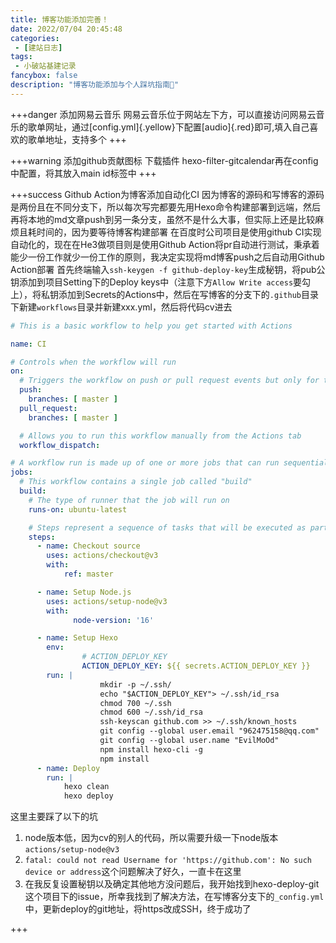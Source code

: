 ```yaml
---
title: 博客功能添加完善！
date: 2022/07/04 20:45:48
categories:
 - [建站日志]
tags:
 - 小破站基建记录
fancybox: false
description: "博客功能添加与个人踩坑指南💪"
---
```


+++danger 添加网易云音乐
网易云音乐位于网站左下方，可以直接访问网易云音乐的歌单网址，通过[config.yml]{.yellow}下配置[audio]{.red}即可,填入自己喜欢的歌单地址，支持多个
+++

+++warning 添加github贡献图标
下载插件 hexo-filter-gitcalendar再在config中配置，将其放入main id标签中
+++

+++success Github Action为博客添加自动化CI
因为博客的源码和写博客的源码是两份且在不同分支下，所以每次写完都要先用Hexo命令构建部署到远端，然后再将本地的md文章push到另一条分支，虽然不是什么大事，但实际上还是比较麻烦且耗时间的，因为要等待博客构建部署
在百度时公司项目是使用github CI实现自动化的，现在在He3做项目则是使用Github Action将pr自动进行测试，秉承着能少一份工作就少一份工作的原则，我决定实现将md博客push之后自动用Github Action部署
首先终端输入`ssh-keygen -f github-deploy-key`生成秘钥，将pub公钥添加到项目Setting下的Deploy keys中（注意下方`Allow Write access`要勾上），将私钥添加到Secrets的Actions中，然后在写博客的分支下的`.github`目录下新建`workflows`目录并新建xxx.yml，然后将代码cv进去

```yml
# This is a basic workflow to help you get started with Actions

name: CI

# Controls when the workflow will run
on:
  # Triggers the workflow on push or pull request events but only for the main branch
  push:
    branches: [ master ]
  pull_request:
    branches: [ master ]

  # Allows you to run this workflow manually from the Actions tab
  workflow_dispatch:

# A workflow run is made up of one or more jobs that can run sequentially or in parallel
jobs:
  # This workflow contains a single job called "build"
  build:
    # The type of runner that the job will run on
    runs-on: ubuntu-latest

    # Steps represent a sequence of tasks that will be executed as part of the job
    steps:
      - name: Checkout source
        uses: actions/checkout@v3
        with:
            ref: master

      - name: Setup Node.js
        uses: actions/setup-node@v3
        with:
              node-version: '16'

      - name: Setup Hexo
        env: 
                # ACTION_DEPLOY_KEY
                ACTION_DEPLOY_KEY: ${{ secrets.ACTION_DEPLOY_KEY }}
        run: |
                    mkdir -p ~/.ssh/
                    echo "$ACTION_DEPLOY_KEY"> ~/.ssh/id_rsa
                    chmod 700 ~/.ssh
                    chmod 600 ~/.ssh/id_rsa
                    ssh-keyscan github.com >> ~/.ssh/known_hosts
                    git config --global user.email "962475158@qq.com"
                    git config --global user.name "EvilMoOd"
                    npm install hexo-cli -g
                    npm install
      - name: Deploy
        run: |
            hexo clean
            hexo deploy
```

这里主要踩了以下的坑

1. node版本低，因为cv的别人的代码，所以需要升级一下node版本`actions/setup-node@v3`
2. `fatal: could not read Username for 'https://github.com': No such device or address`这个问题解决了好久，一直卡在这里
3. 在我反复设置秘钥以及确定其他地方没问题后，我开始找到hexo-deploy-git这个项目下的issue，所幸我找到了解决方法，在写博客分支下的`_config.yml`中，更新deploy的git地址，将https改成SSH，终于成功了

+++

